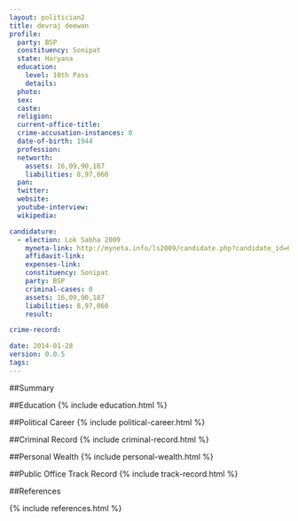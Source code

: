 ```yaml
---
layout: politician2
title: devraj deewan
profile: 
  party: BSP
  constituency: Sonipat
  state: Haryana
  education: 
    level: 10th Pass
    details: 
  photo: 
  sex: 
  caste: 
  religion: 
  current-office-title: 
  crime-accusation-instances: 0
  date-of-birth: 1944
  profession: 
  networth: 
    assets: 16,09,90,187
    liabilities: 8,97,060
  pan: 
  twitter: 
  website: 
  youtube-interview: 
  wikipedia: 

candidature: 
  - election: Lok Sabha 2009
    myneta-link: http://myneta.info/ls2009/candidate.php?candidate_id=6615
    affidavit-link: 
    expenses-link: 
    constituency: Sonipat 
    party: BSP
    criminal-cases: 0
    assets: 16,09,90,187
    liabilities: 8,97,060
    result:  

crime-record: 

date: 2014-01-28
version: 0.0.5
tags: 
---
```

##Summary


##Education
{% include education.html %}


##Political Career
{% include political-career.html %}


##Criminal Record
{% include criminal-record.html %}


##Personal Wealth
{% include personal-wealth.html %}


##Public Office Track Record
{% include track-record.html %}


##References


{% include references.html %}